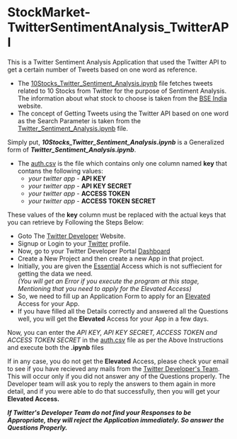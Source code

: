 # StockMarket-TwitterSentimentAnalysis_TwitterAPI

This is a Twitter Sentiment Analysis Application that used the Twitter API to get a certain number of Tweets based on one word as reference.
- The <a href="https://github.com/n-rohit/StockMarket-TwitterSentimentAnalysis_TwitterAPI/blob/main/10Stocks_Twitter_Sentiment_Analysis.ipynb">10Stocks_Twitter_Sentiment_Analysis.ipynb</a> file fetches tweets related to 10 Stocks from Twitter for the purpose of Sentiment Analysis. The information about what stock to choose is taken from the <a href="https://www.bseindia.com/markets.html">BSE India</a> website.
- The concept of Getting Tweets using the Twitter API based on one word as the Search Parameter is taken from the <a href="https://github.com/n-rohit/StockMarket-TwitterSentimentAnalysis_TwitterAPI/blob/main/Twitter_Sentiment_Analysis.ipynb">Twitter_Sentiment_Analysis.ipynb</a> file.

Simply put, <i><b>10Stocks_Twitter_Sentiment_Analysis.ipynb</b></i> is a Generalized form of <i><b>Twitter_Sentiment_Analysis.ipynb</b></i>.

- The <a href="https://github.com/n-rohit/StockMarket-TwitterSentimentAnalysis_TwitterAPI/blob/main/auth.csv">auth.csv</a> is the file which contains only one column named <b>key</b> that contans the following values:
  - <i>your twitter app</i> - <b>API KEY</b>
  - <i>your twitter app</i> - <b>API KEY SECRET</b>
  - <i>your twitter app</i> - <b>ACCESS TOKEN</b>
  - <i>your twitter app</i> - <b>ACCESS TOKEN SECRET</b>

These values of the <b>key</b> column must be replaced with the actual keys that you can retrieve by Following the Steps Below:
- Goto The <a href="https://developer.twitter.com/en">Twitter Developer</a> Website.
- Signup or Login to your <a href="https://twitter.com/">Twitter</a> profile.
- Now, go to your Twitter Developer Portal <a href="https://developer.twitter.com/en/portal/dashboard">Dashboard</a>
- Create a New Project and then create a new App in that project.
- Initially, you are given the <a href="https://developer.twitter.com/en/portal/products/essential">Essential</a> Access which is not suffiecient for getting the data we need. <br>
<i>(You will get an Error if you execute the program at this stage, Mentioning that you need to apply for the Elevated Access)</i>
- So, we need to fill up an Application Form to apply for an <a href="https://developer.twitter.com/en/portal/products/elevated">Elevated</a> Access for your App.
- If you have filled all the Details correctly and answered all the Questions well, you will get the <b>Elevated</b> Access for your App in a few days.

Now, you can enter the <i>API KEY, API KEY SECRET, ACCESS TOKEN and ACCESS TOKEN SECRET</i> in the <a href="https://github.com/n-rohit/StockMarket-TwitterSentimentAnalysis_TwitterAPI/blob/main/auth.csv">auth.csv</a> file as per the Above Instructions and execute both the <b>.ipynb</b> files

If in any case, you do not get the <b>Elevated</b> Access, please check your email to see if you have recieved any mails from the <a href="developer-accounts <developer-accounts@twitter.com>">Twitter Developer's Team</a>. This will occur only if you did not answer any of the Questions properly. The Developer team will ask you to reply the answers to them again in more detail, and if you were able to do that successfully, then you will get your <b>Elevated</ab> Access.

<b><i>If Twitter's Developer Team do not find your Responses to be Appropriate, they will reject the Application immediately. So answer the Questions Properly.</i></b>

